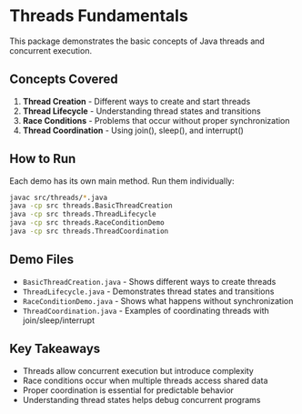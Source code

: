 # Threads Fundamentals

This package demonstrates the basic concepts of Java threads and concurrent execution.

## Concepts Covered

1. **Thread Creation** - Different ways to create and start threads
2. **Thread Lifecycle** - Understanding thread states and transitions
3. **Race Conditions** - Problems that occur without proper synchronization
4. **Thread Coordination** - Using join(), sleep(), and interrupt()

## How to Run

Each demo has its own main method. Run them individually:

```bash
javac src/threads/*.java
java -cp src threads.BasicThreadCreation
java -cp src threads.ThreadLifecycle
java -cp src threads.RaceConditionDemo
java -cp src threads.ThreadCoordination
```

## Demo Files

- `BasicThreadCreation.java` - Shows different ways to create threads
- `ThreadLifecycle.java` - Demonstrates thread states and transitions
- `RaceConditionDemo.java` - Shows what happens without synchronization
- `ThreadCoordination.java` - Examples of coordinating threads with join/sleep/interrupt

## Key Takeaways

- Threads allow concurrent execution but introduce complexity
- Race conditions occur when multiple threads access shared data
- Proper coordination is essential for predictable behavior
- Understanding thread states helps debug concurrent programs
